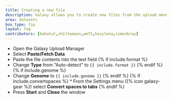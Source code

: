 ```yaml
---
title: Creating a new file
description: Galaxy allows you to create new files from the upload menu. You can supply the contents of the file.
area: datasets
box_type: tip
layout: faq
contributors: [bebatut,shiltemann,wm75,hexylena,simonbray]
---
```


* Open the Galaxy Upload Manager
* Select **Paste/Fetch Data**
* Paste the file contents into the text field
{% if include.format %}
* Change **Type** from "Auto-detect" to `{{ include.format }}`
{% endif %}
{% if include.genome %}
* Change **Genome** to `{{ include.genome }}`
{% endif %}
{% if include.convertspaces %} * From the Settings menu ({% icon galaxy-gear %}) select **Convert spaces to tabs** {% endif %}
* Press **Start** and **Close** the window
